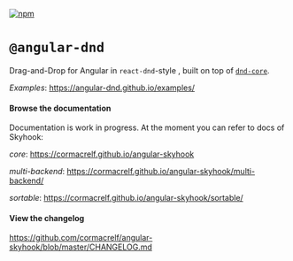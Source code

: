[![npm](https://img.shields.io/npm/v/@angular-dnd/core.svg)](https://www.npmjs.com/package/@angular-dnd/core)

# `@angular-dnd`

Drag-and-Drop for Angular in `react-dnd`-style , built on top of
[`dnd-core`](https://github.com/react-dnd/react-dnd).

*Examples*: https://angular-dnd.github.io/examples/

#### Browse the documentation

Documentation is work in progress. At the moment you can refer to docs of Skyhook: 

*core*: https://cormacrelf.github.io/angular-skyhook

*multi-backend*: https://cormacrelf.github.io/angular-skyhook/multi-backend/

*sortable*: https://cormacrelf.github.io/angular-skyhook/sortable/

#### View the changelog

https://github.com/cormacrelf/angular-skyhook/blob/master/CHANGELOG.md
